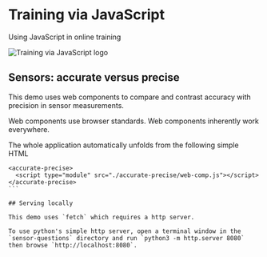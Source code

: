 # Training via JavaScript

Using JavaScript in online training

![Training via JavaScript logo](https://user-images.githubusercontent.com/37618836/157210711-e9e64cd2-ee87-44f6-9814-5030d24ac882.png)

## Sensors: accurate versus precise

This demo uses web components to compare and contrast accuracy with precision in sensor measurements. 

Web components use browser standards. Web components inherently work everywhere. 

The whole application automatically unfolds from the following simple HTML 
````
<accurate-precise>
  <script type="module" src="./accurate-precise/web-comp.js"></script>
</accurate-precise>
```

## Serving locally 

This demo uses `fetch` which requires a http server. 

To use python's simple http server, open a terminal window in the `sensor-questions` directory and run `python3 -m http.server 8080` then browse `http://localhost:8080`. 
